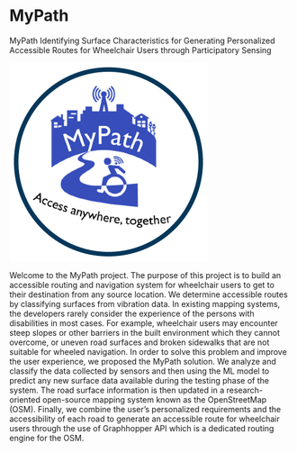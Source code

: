 # MyPath
MyPath
Identifying Surface Characteristics for Generating Personalized Accessible Routes for Wheelchair Users through Participatory Sensing

![alt text](https://github.com/Fourkan246/MyPath/blob/d28697a945d1b4dcd666e0bd432e9aae966b127d/assets/logo.png)

Welcome to the MyPath project. The purpose of this project is to build an accessible routing and navigation system for wheelchair users to get to their destination from any source location. We determine accessible routes by classifying surfaces from vibration data. In existing mapping systems, the developers rarely consider the experience of the persons with disabilities in most cases. For example, wheelchair users may encounter steep slopes or other barriers in the built environment which they cannot overcome, or uneven road surfaces and broken sidewalks that are not suitable for wheeled navigation. In order to solve this problem and improve the user experience, we proposed the MyPath solution. We analyze and classify the data collected by sensors and then using the ML model to predict any new surface data available during the testing phase of the system. The road surface information is then updated in a research-oriented open-source mapping system known as the OpenStreetMap (OSM). Finally, we combine the user’s personalized requirements and the accessibility of each road to generate an accessible route for wheelchair users through the use of Graphhopper API which is a dedicated routing engine for the OSM.
